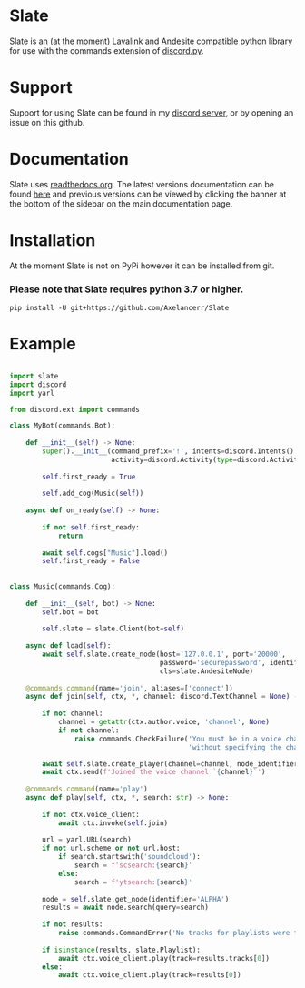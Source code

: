 # Slate
Slate is an (at the moment) [Lavalink](https://github.com/Frederikam/Lavalink/) and [Andesite](https://github.com/natanbc/andesite) compatible python library for use with the 
commands extension of [discord.py](https://github.com/Rapptz/discord.py).

# Support
Support for using Slate can be found in my [discord server](https://discord.com/invite/xP8xsHr), or by opening an issue on this github.

# Documentation
Slate uses [readthedocs.org](https://readthedocs.org/). The latest versions documentation can be found [here](https://slate-py.readthedocs.io/en/latest/) and previous versions can
be viewed by clicking the banner at the bottom of the sidebar on the main documentation page.

# Installation
At the moment Slate is not on PyPi however it can be installed from git.

### Please note that Slate requires python 3.7 or higher.
```shell
pip install -U git+https://github.com/Axelancerr/Slate
```

# Example
```python

import slate
import discord
import yarl

from discord.ext import commands

class MyBot(commands.Bot):
    
    def __init__(self) -> None:
        super().__init__(command_prefix='!', intents=discord.Intents().all(), 
                         activity=discord.Activity(type=discord.ActivityType.listening, name='to music!'))
        
        self.first_ready = True
        
        self.add_cog(Music(self))
        
    async def on_ready(self) -> None:
        
        if not self.first_ready:
            return
        
        await self.cogs["Music"].load()
        self.first_ready = False
     
        
class Music(commands.Cog):
    
    def __init__(self, bot) -> None:
        self.bot = bot
        
        self.slate = slate.Client(bot=self)
    
    async def load(self):
        await self.slate.create_node(host='127.0.0.1', port='20000', 
                                     password='securepassword', identifier='ALPHA', 
                                     cls=slate.AndesiteNode)
        
    @commands.command(name='join', aliases=['connect'])
    async def join(self, ctx, *, channel: discord.TextChannel = None) -> None:
        
        if not channel:
            channel = getattr(ctx.author.voice, 'channel', None)
            if not channel:
                raise commands.CheckFailure('You must be in a voice channel to use this command'
                                            'without specifying the channel argument.')

        await self.slate.create_player(channel=channel, node_identifier='ALPHA')
        await ctx.send(f'Joined the voice channel `{channel}`')
        
    @commands.command(name='play')
    async def play(self, ctx, *, search: str) -> None:
        
        if not ctx.voice_client:
            await ctx.invoke(self.join)
        
        url = yarl.URL(search)
        if not url.scheme or not url.host:
            if search.startswith('soundcloud'):
                search = f'scsearch:{search}'
            else:
                search = f'ytsearch:{search}'
                
        node = self.slate.get_node(identifier='ALPHA')
        results = await node.search(query=search)
        
        if not results:
            raise commands.CommandError('No tracks for playlists were found for that search term.')
        
        if isinstance(results, slate.Playlist):
            await ctx.voice_client.play(track=results.tracks[0])
        else:
            await ctx.voice_client.play(track=results[0])

```
